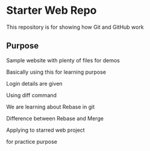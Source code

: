 # Starter Web Repo

This repository is for showing how Git and GitHub work

## Purpose

Sample website with plenty of files for demos

Basically using this for learning purpose

Login details are given

Using diff command

We are learning about Rebase in git

Difference between Rebase and Merge

Applying to starred web project

for practice purpose
